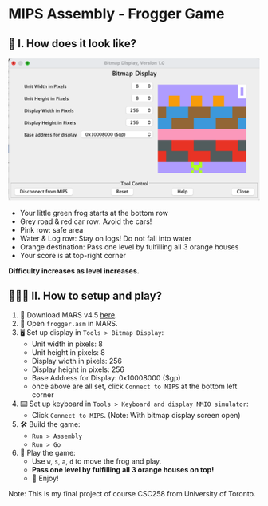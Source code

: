 # MIPS Assembly - Frogger Game

## 🐸 I. How does it look like?
![Image is broken](frogger.png)
- Your little green frog starts at the bottom row
- Grey road & red car row: Avoid the cars!
- Pink row: safe area
- Water & Log row: Stay on logs! Do not fall into water
- Orange destination: Pass one level by fulfilling all 3 orange houses
- Your score is at top-right corner

**Difficulty increases as level increases.**

## 🙋🏼‍♀️ II. How to setup and play?
1) 🧩 Download MARS v4.5 [here](http://courses.missouristate.edu/kenvollmar/mars/download.htm).
2) 📂 Open `frogger.asm` in MARS.
3) 🖥 Set up display in `Tools > Bitmap Display`:
    - Unit width in pixels: 8
    - Unit height in pixels: 8
    - Display width in pixels: 256
    - Display height in pixels: 256
    - Base Address for Display: 0x10008000 ($gp)
    - once above are all set, click `Connect to MIPS` at the bottom left corner
4) ⌨️ Set up keyboard in `Tools > Keyboard and display MMIO simulator`:
   - Click `Connect to MIPS`. (Note: With bitmap display screen open)
5) 🛠 Build the game: 
   - `Run > Assembly`
   - `Run > Go`
6) 🥳 Play the game: 
   - Use `w`, `s`, `a`, `d` to move the frog and play. 
   - **Pass one level by fulfilling all 3 orange houses on top!**
   - 🎊 Enjoy!

Note: This is my final project of course CSC258 from University of Toronto.
